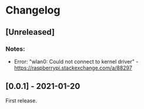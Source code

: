 # Changelog

## [Unreleased]

### Notes:
- Error: "wlan0: Could not connect to kernel driver" - https://raspberrypi.stackexchange.com/a/88297


## [0.0.1] - 2021-01-20

First release.

